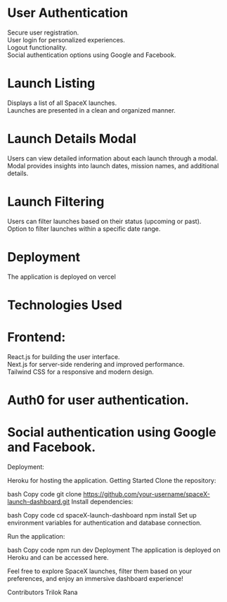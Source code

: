 <h1>User Authentication</h1>
Secure user registration.</br>
User login for personalized experiences.</br>
Logout functionality.</br>
Social authentication options using Google and Facebook.

<h1>Launch Listing</h1>
Displays a list of all SpaceX launches.</br>
Launches are presented in a clean and organized manner.</br>

<h1>Launch Details Modal</h1>
Users can view detailed information about each launch through a modal.</br>
Modal provides insights into launch dates, mission names, and additional details.</br>

<h1>Launch Filtering</h1>
Users can filter launches based on their status (upcoming or past).</br>
Option to filter launches within a specific date range.</br>

<h1>Deployment</h1>
The application is deployed on vercel
<h1>Technologies Used</h1>
<h1>Frontend:</h1>
React.js for building the user interface.</br>
Next.js for server-side rendering and improved performance.</br>
Tailwind CSS for a responsive and modern design.</br>

<h1>Auth0 for user authentication.</h1>
<h1>Social authentication using Google and Facebook.</h1>
Deployment:

Heroku for hosting the application.
Getting Started
Clone the repository:

bash
Copy code
git clone https://github.com/your-username/spaceX-launch-dashboard.git
Install dependencies:

bash
Copy code
cd spaceX-launch-dashboard
npm install
Set up environment variables for authentication and database connection.

Run the application:

bash
Copy code
npm run dev
Deployment
The application is deployed on Heroku and can be accessed here.

Feel free to explore SpaceX launches, filter them based on your preferences, and enjoy an immersive dashboard experience!

Contributors
Trilok Rana






